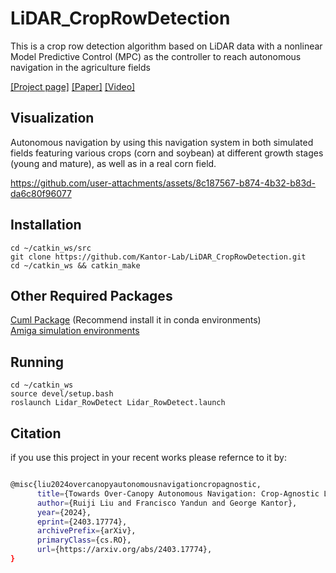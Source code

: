 # LiDAR_CropRowDetection
This is a crop row detection algorithm based on LiDAR data with a nonlinear Model Predictive Control (MPC) as the controller to reach autonomous navigation in the agriculture fields

[[Project page]](https://ruiji-liu.github.io/crop_row_detection.github.io/)
[[Paper]](https://arxiv.org/abs/2403.17774)
[[Video]](https://youtu.be/FYJuxgDMiHE)

## Visualization
Autonomous navigation by using this navigation system in both simulated fields featuring various crops (corn and soybean) at different growth stages (young and mature), as well as in a real corn field.

https://github.com/user-attachments/assets/8c187567-b874-4b32-b83d-da6c80f96077
## Installation
```
cd ~/catkin_ws/src
git clone https://github.com/Kantor-Lab/LiDAR_CropRowDetection.git
cd ~/catkin_ws && catkin_make
```
## Other Required Packages
[Cuml Package](https://docs.rapids.ai/install)  (Recommend install it in conda environments)  
[Amiga simulation environments](https://github.com/Kantor-Lab/Amiga_Simulation-Environments.git)  

## Running
```
cd ~/catkin_ws
source devel/setup.bash
roslaunch Lidar_RowDetect Lidar_RowDetect.launch
```


## Citation 
if you use this project in your recent works please refernce to it by:

```bash

@misc{liu2024overcanopyautonomousnavigationcropagnostic,
      title={Towards Over-Canopy Autonomous Navigation: Crop-Agnostic LiDAR-Based Crop-Row Detection in Arable Fields}, 
      author={Ruiji Liu and Francisco Yandun and George Kantor},
      year={2024},
      eprint={2403.17774},
      archivePrefix={arXiv},
      primaryClass={cs.RO},
      url={https://arxiv.org/abs/2403.17774}, 
}
